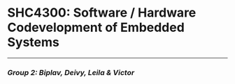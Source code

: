 # SHC4300: Software / Hardware Codevelopment of Embedded Systems

---

### *Group 2: Biplav, Deivy, Leila & Victor*
